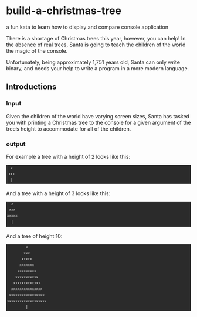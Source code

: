 # build-a-christmas-tree
a fun kata to learn how to display and compare console application

There is a shortage of Christmas trees this year, however, you can help! In the absence of real trees, Santa is going to teach the children of the world the magic of the console.

Unfortunately, being approximately 1,751 years old, Santa can only write binary, and needs your help to write a program in a more modern language.


## Introductions

### Input


Given the children of the world have varying screen sizes, Santa has tasked you with printing a Christmas tree to the console for a given argument of the tree’s height to accommodate for all of the children.


### output

For example a tree with a height of 2 looks like this:

![2 lines](img/2-lines.png)

And a tree with a height of 3 looks like this:

![3 lines](img/3-lines.png)

And a tree of height 10:

![10 lines](img/10-lines.png)

